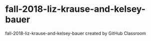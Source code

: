 # fall-2018-liz-krause-and-kelsey-bauer
fall-2018-liz-krause-and-kelsey-bauer created by GitHub Classroom
